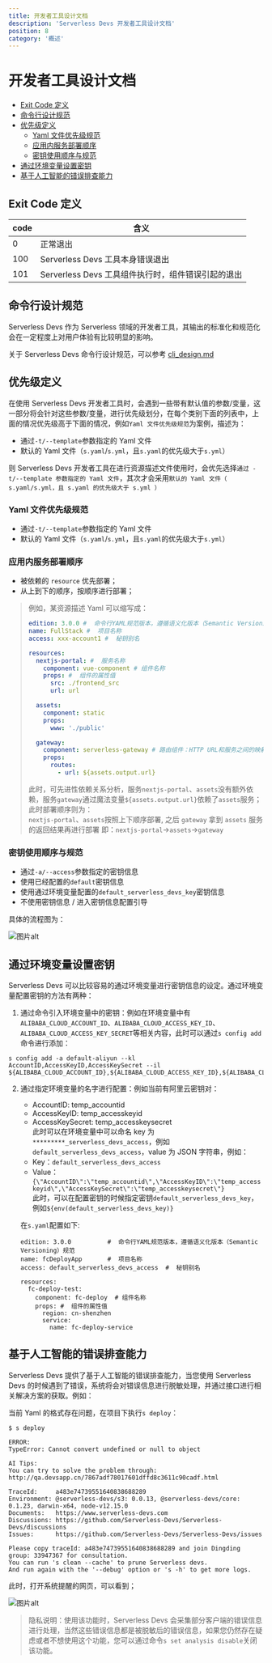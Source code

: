 ```yaml
---
title: 开发者工具设计文档
description: 'Serverless Devs 开发者工具设计文档'
position: 8
category: '概述'
---
```


# 开发者工具设计文档

- [Exit Code 定义](#exit-code-定义)
- [命令行设计规范](#命令行设计规范)
- [优先级定义](#优先级定义)
  - [Yaml 文件优先级规范](#yaml-文件优先级规范)
  - [应用内服务部署顺序](#应用内服务部署顺序)
  - [密钥使用顺序与规范](#密钥使用顺序与规范)
- [通过环境变量设置密钥](#通过环境变量设置密钥)
- [基于人工智能的错误排查能力](#基于人工智能的错误排查能力)

## Exit Code 定义

| code | 含义                                               |
| ---- | -------------------------------------------------- |
| 0    | 正常退出                                           |
| 100  | Serverless Devs 工具本身错误退出                   |
| 101  | Serverless Devs 工具组件执行时，组件错误引起的退出 |

## 命令行设计规范

Serverless Devs 作为 Serverless 领域的开发者工具，其输出的标准化和规范化会在一定程度上对用户体验有比较明显的影响。

关于 Serverless Devs 命令行设计规范，可以参考 [cli_design.md](./cli_design.md)

## 优先级定义

在使用 Serverless Devs 开发者工具时，会遇到一些带有默认值的参数/变量，这一部分将会针对这些参数/变量，进行优先级划分，在每个类别下面的列表中，上面的情况优先级高于下面的情况，例如`Yaml 文件优先级规范`为案例，描述为：

- 通过`-t/--template`参数指定的 Yaml 文件
- 默认的 Yaml 文件（`s.yaml`/`s.yml`，且`s.yaml`的优先级大于`s.yml`）

则 Serverless Devs 开发者工具在进行资源描述文件使用时，会优先选择`通过 -t/--template 参数指定的 Yaml 文件`，其次才会采用`默认的 Yaml 文件（ s.yaml/s.yml，且 s.yaml 的优先级大于 s.yml ）`

### Yaml 文件优先级规范

- 通过`-t/--template`参数指定的 Yaml 文件
- 默认的 Yaml 文件（`s.yaml`/`s.yml`，且`s.yaml`的优先级大于`s.yml`）

### 应用内服务部署顺序

- 被依赖的 `resource` 优先部署；
- 从上到下的顺序，按顺序进行部署；

> 例如，某资源描述 Yaml 可以缩写成：
>
> ```yaml
> edition: 3.0.0 #  命令行YAML规范版本，遵循语义化版本（Semantic Versioning）规范
> name: FullStack #  项目名称
> access: xxx-account1 #  秘钥别名
>
> resources:
>   nextjs-portal: #  服务名称
>     component: vue-component # 组件名称
>     props: #  组件的属性值
>       src: ./frontend_src
>       url: url
>
>   assets:
>     component: static
>     props:
>       www: './public'
>
>   gateway:
>     component: serverless-gateway # 路由组件：HTTP URL和服务之间的映射规则
>     props:
>       routes:
>         - url: ${assets.output.url}
> ```
>
> 此时，可先进性依赖关系分析，服务`nextjs-portal`、`assets`没有额外依赖，服务`gateway`通过魔法变量`${assets.output.url}`依赖了`assets`服务；此时部署顺序则为：  
> `nextjs-portal`、`assets`按照上下顺序部署, 之后 `gateway` 拿到 `assets` 服务的返回结果再进行部署
> 即：`nextjs-portal`->`assets`->`gateway`

### 密钥使用顺序与规范

- 通过`-a/--access`参数指定的密钥信息
- 使用已经配置的`default`密钥信息
- 使用通过环境变量配置的`default_serverless_devs_key`密钥信息
- 不使用密钥信息 / 进入密钥信息配置引导

具体的流程图为：

![图片alt](https://serverless-article-picture.oss-cn-hangzhou.aliyuncs.com/1635841483040_20211102082444588067.png)

## 通过环境变量设置密钥

Serverless Devs 可以比较容易的通过环境变量进行密钥信息的设定。通过环境变量配置密钥的方法有两种：

1. 通过命令引入环境变量中的密钥：例如在环境变量中有`ALIBABA_CLOUD_ACCOUNT_ID`、`ALIBABA_CLOUD_ACCESS_KEY_ID`、`ALIBABA_CLOUD_ACCESS_KEY_SECRET`等相关内容，此时可以通过`s config add`命令进行添加：

```shell script
s config add -a default-aliyun --kl AccountID,AccessKeyID,AccessKeySecret --il ${ALIBABA_CLOUD_ACCOUNT_ID},${ALIBABA_CLOUD_ACCESS_KEY_ID},${ALIBABA_CLOUD_ACCESS_KEY_SECRET}
```

2. 通过指定环境变量的名字进行配置：例如当前有阿里云密钥对：

   - AccountID: temp_accountid
   - AccessKeyID: temp_accesskeyid
   - AccessKeySecret: temp_accesskeysecret  
     此时可以在环境变量中可以命名 key 为`*********_serverless_devs_access`，例如`default_serverless_devs_access`，value 为 JSON 字符串，例如：
   - Key：`default_serverless_devs_access`
   - Value：`{\"AccountID\":\"temp_accountid\",\"AccessKeyID\":\"temp_accesskeyid\",\"AccessKeySecret\":\"temp_accesskeysecret\"}`  
     此时，可以在配置密钥的时候指定密钥`default_serverless_devs_key`，例如`${env(default_serverless_devs_key)}`

   在`s.yaml`配置如下:

   ```
   edition: 3.0.0          #  命令行YAML规范版本，遵循语义化版本（Semantic Versioning）规范
   name: fcDeployApp       #  项目名称
   access: default_serverless_devs_access  #  秘钥别名

   resources:
     fc-deploy-test:
       component: fc-deploy  # 组件名称
       props: #  组件的属性值
         region: cn-shenzhen
         service:
           name: fc-deploy-service
   ```

## 基于人工智能的错误排查能力

Serverless Devs 提供了基于人工智能的错误排查能力，当您使用 Serverless Devs 的时候遇到了错误，系统将会对错误信息进行脱敏处理，并通过接口进行相关解决方案的获取。例如：

当前 Yaml 的格式存在问题，在项目下执行`s deploy`：

```shell script
$ s deploy

ERROR:
TypeError: Cannot convert undefined or null to object

AI Tips:
You can try to solve the problem through: http://qa.devsapp.cn/7867adf78017601dffd8c3611c90cadf.html

TraceId:     a483e74739551640838688289
Environment: @serverless-devs/s3: 0.0.13, @serverless-devs/core: 0.1.23, darwin-x64, node-v12.15.0
Documents:   https://www.serverless-devs.com
Discussions: https://github.com/Serverless-Devs/Serverless-Devs/discussions
Issues:      https://github.com/Serverless-Devs/Serverless-Devs/issues

Please copy traceId: a483e74739551640838688289 and join Dingding group: 33947367 for consultation.
You can run 's clean --cache' to prune Serverless devs.
And run again with the '--debug' option or 's -h' to get more logs.
```

此时，打开系统提醒的网页，可以看到；

![图片alt](https://serverless-article-picture.oss-cn-hangzhou.aliyuncs.com/1640838881038_20211230043441520071.png)

> 隐私说明：使用该功能时，Serverless Devs 会采集部分客户端的错误信息进行处理，当然这些错误信息都是被脱敏后的错误信息，如果您仍然存在疑虑或者不想使用这个功能，您可以通过命令`s set analysis disable`关闭该功能。